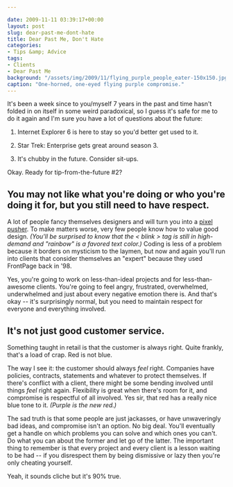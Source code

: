 ```yaml
---

date: 2009-11-11 03:39:17+00:00
layout: post
slug: dear-past-me-dont-hate
title: Dear Past Me, Don't Hate
categories:
- Tips &amp; Advice
tags:
- Clients
- Dear Past Me
background: "/assets/img/2009/11/flying_purple_people_eater-150x150.jpg"
caption: "One-horned, one-eyed flying purple compromise."
---
```


It's been a week since to you/myself 7 years in the past and time hasn't folded in on itself in some weird paradoxical, so I guess it's safe for me to do it again and I'm sure you have a lot of questions about the future:

	
  1. Internet Explorer 6 is here to stay so you'd better get used to it.

	
  2. Star Trek: Enterprise gets great around season 3.

	
  3. It's chubby in the future. Consider sit-ups.


Okay. Ready for tip-from-the-future #2?


## You may not like what you're doing or who you're doing it for, but you still need to have respect.


A lot of people fancy themselves designers and will turn you into a [pixel pusher](http://www.urbandictionary.com/define.php?term=pixel+pusher). To make matters worse, very few people know how to value good design. _(You'll be surprised to know that the < blink > tag is still in high-demand and "rainbow" is a favored text color.)_ Coding is less of a problem because it borders on mysticism to the laymen, but now and again you'll run into clients that consider themselves an "expert" because they used FrontPage back in '98.

Yes, you're going to work on less-than-ideal projects and for less-than-awesome clients. You're going to feel angry, frustrated, overwhelmed, underwhelmed and just about every negative emotion there is. And that's okay -- it's surprisingly normal, but you need to maintain respect for everyone and everything involved.


## It's not just good customer service.

Something taught in retail is that the customer is always right. Quite frankly, that's a load of crap. Red is not blue.

The way I see it: the customer should always _feel_ right. Companies have policies, contracts, statements and whatever to protect themselves. If there's conflict with a client, there might be some bending involved until things _feel_ right again. Flexibility is great when there's room for it, and compromise is respectful of all involved. Yes sir, that red has a really nice blue tone to it. _(Purple is the new red.)_

The sad truth is that some people are just jackasses, or have unwaveringly bad ideas, and compromise isn't an option. No big deal. You'll eventually get a handle on which problems you can solve and which ones you can't. Do what you can about the former and let go of the latter. The important thing to remember is that every project and every client is a lesson waiting to be had -- if you disrespect them by being dismissive or lazy then you're only cheating yourself.

Yeah, it sounds cliche but it's 90% true.

